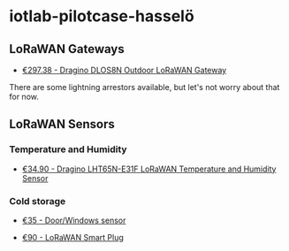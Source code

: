 # iotlab-pilotcase-hasselö

## LoRaWAN Gateways

- [€297.38 - Dragino DLOS8N Outdoor LoRaWAN Gateway](https://iot-shop.de/en/shop/dragino-dlos8n-outdoor-lorawan-gateway-5841?category=7&search=LoRaWAN+Gateway#attr=17051,20022,6145,20023,14699)

There are some lightning arrestors available, but let's not worry about that for now.

## LoRaWAN Sensors

### Temperature and Humidity

- [€34.90 - Dragino LHT65N-E31F LoRaWAN Temperature and Humidity Sensor](https://iot-shop.de/en/shop/dg-lht65n-331f-dragino-6482?search=lht65&order=name+asc#attr=20512,20513,19923,19924,20514,20515,20516)

### Cold storage

- [€35 - Door/Windows sensor](https://www.direktronik.se/direktronik/overvakning/automationscada/lorawan/dorrsensor-lorawan/?variantCode=20114805&gad_source=1&gclid=CjwKCAjwmYCzBhA6EiwAxFwfgLxHtuUPkA72Gi1gtZ8igMFyDAJmTQ1UJelxHvNkd3b5A6B9HwyZxRoC9TUQAvD_BwE)

- [€90 - LoRaWAN Smart Plug](https://www.direktronik.se/direktronik/overvakning/automationscada/lorawan/lorawan-smartplug-styr-ditt-vagguttag/)
